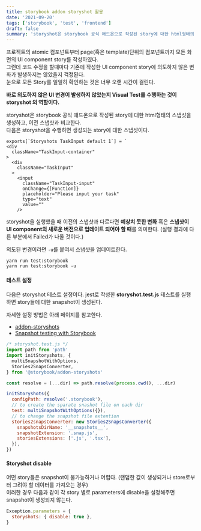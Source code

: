 ```yaml
---
title: storybook addon storyshot 활용
date: '2021-09-20'
tags: ['storybook', 'test', 'frontend']
draft: false
summary: 'storyshot은 storybook 공식 애드온으로 작성된 story에 대한 html형태의 스냅샷을 생성하고, 이전 스냅샷과 비교한다.'
---
```


프로젝트의 atomic 컴포넌트부터 page(혹은 template)단위의 컴포넌트까지 모든 화면의 UI component story를 작성하였다. <br />
그런데 코드 수정을 할때마다 기존에 작성한 UI component story에 의도하지 않은 변화가 발생하지는 않았을지 걱정된다. <br />
눈으로 모든 Story를 일일히 확인하는 것은 너무 오랜 시간이 걸린다.

**바로 의도하지 않은 UI 변경이 발생하지 않았는지 Visual Test를 수행하는 것이 storyshot 의 역할이다.**

storyshot은 storybook 공식 애드온으로 작성된 story에 대한 html형태의 스냅샷을 생성하고, 이전 스냅샷과 비교한다. <br />
다음은 storyshot을 수행하면 생성되는 story에 대한 스냅샷이다.

```
exports[`Storyshots TaskInput default 1`] = `
<div
  className="TaskInput-container"
>
  <div
    className="TaskInput"
  >
    <input
      className="TaskInput-input"
      onChange={[Function]}
      placeholder="Please input your task"
      type="text"
      value=""
    />
```

storyshot을 실행했을 때 이전의 스냅샷과 다르다면 **예상치 못한 변화** 혹은 **스냅샷이 UI component의 새로운 버전으로 업데이트 되어야 할 때**를 의미한다. (실행 결과에 다른 부분에서 Failed가 나올 것이다.)

의도된 변경이라면 `-u`를 붙여서 스냅샷을 업데이트한다.

```
yarn run test:storybook
yarn run test:storybook -u
```

#### 테스트 설정

다음은 storyshot 테스트 설정이다. jest로 작성한 **storyshot.test.js** 테스트를 실행하면 story들에 대한 snapshot이 생성된다.

자세한 설정 방법은 아래 페이지를 참고한다.

- [addon-storyshots](https://www.npmjs.com/package/@storybook/addon-storyshots)
- [Snapshot testing with Storybook](https://storybook.js.org/docs/react/workflows/snapshot-testing)

```js
/* storyshot.test.js */
import path from 'path'
import initStoryshots, {
  multiSnapshotWithOptions,
  Stories2SnapsConverter,
} from '@storybook/addon-storyshots'

const resolve = (...dir) => path.resolve(process.cwd(), ...dir)

initStoryshots({
  configPath: resolve('.storybook'),
  // to create the sparate snashot file on each dir
  test: multiSnapshotWithOptions({}),
  // to change the snapshot file extention
  stories2snapsConverter: new Stories2SnapsConverter({
    snapshotsDirName: '__snapshots__',
    snapshotExtension: '.snap.js',
    storiesExtensions: ['.js', '.tsx'],
  }),
})
```

#### Storyshot disable

어떤 story들은 snapshot이 불가능하거나 어렵다. (랜덤한 값이 생성되거나 store로부터 그려야 할 데이터를 가져오는 경우) <br />
이러한 경우 다음과 같이 각 story 별로 parameters에 disable을 설정해주면 snapshot이 생성되지 않는다.

```js
Exception.parameters = {
  storyshots: { disable: true },
}
```
